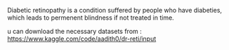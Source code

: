 Diabetic retinopathy is a condition suffered by people who have diabeties, which leads to permenent blindness if not treated in time. 

u can download the necessary datasets from : https://www.kaggle.com/code/aadith0/dr-reti/input
